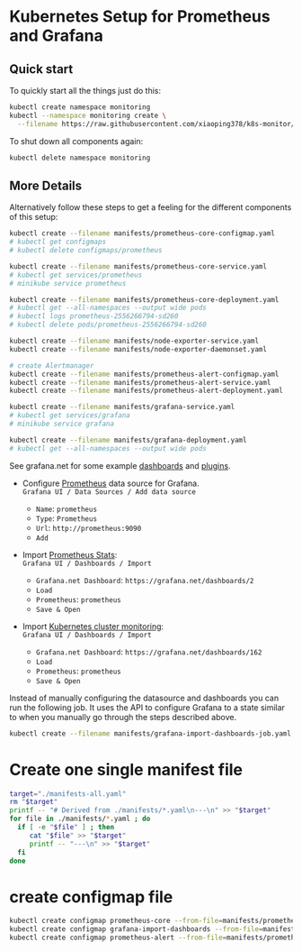 # Kubernetes Setup for Prometheus and Grafana

## Quick start

To quickly start all the things just do this:
```bash
kubectl create namespace monitoring
kubectl --namespace monitoring create \
  --filename https://raw.githubusercontent.com/xiaoping378/k8s-monitor/master/manifests-all.yaml
```

To shut down all components again:
```bash
kubectl delete namespace monitoring
```


## More Details

Alternatively follow these steps to get a feeling for the different components of this setup:

```bash
kubectl create --filename manifests/prometheus-core-configmap.yaml
# kubectl get configmaps
# kubectl delete configmaps/prometheus

kubectl create --filename manifests/prometheus-core-service.yaml
# kubectl get services/prometheus
# minikube service prometheus

kubectl create --filename manifests/prometheus-core-deployment.yaml
# kubectl get --all-namespaces --output wide pods
# kubectl logs prometheus-2556266794-sd260
# kubectl delete pods/prometheus-2556266794-sd260

kubectl create --filename manifests/node-exporter-service.yaml
kubectl create --filename manifests/node-exporter-daemonset.yaml

# create Alertmanager
kubectl create --filename manifests/prometheus-alert-configmap.yaml
kubectl create --filename manifests/prometheus-alert-service.yaml
kubectl create --filename manifests/prometheus-alert-deployment.yaml

kubectl create --filename manifests/grafana-service.yaml
# kubectl get services/grafana
# minikube service grafana

kubectl create --filename manifests/grafana-deployment.yaml
# kubectl get --all-namespaces --output wide pods
```

See grafana.net for some example [dashboards](https://grafana.net/dashboards) and [plugins](https://grafana.net/plugins).

- Configure [Prometheus](https://grafana.net/plugins/prometheus) data source for Grafana.<br/>
`Grafana UI / Data Sources / Add data source`
  - `Name`: `prometheus`
  - `Type`: `Prometheus`
  - `Url`: `http://prometheus:9090`
  - `Add`

- Import [Prometheus Stats](https://grafana.net/dashboards/2):<br/>
  `Grafana UI / Dashboards / Import`
  - `Grafana.net Dashboard`: `https://grafana.net/dashboards/2`
  - `Load`
  - `Prometheus`: `prometheus`
  - `Save & Open`

- Import [Kubernetes cluster monitoring](https://grafana.net/dashboards/162):<br/>
  `Grafana UI / Dashboards / Import`
  - `Grafana.net Dashboard`: `https://grafana.net/dashboards/162`
  - `Load`
  - `Prometheus`: `prometheus`
  - `Save & Open`

Instead of manually configuring the datasource and dashboards you can run the following job. It uses the API to configure Grafana to a state similar to when you manually go through the steps described above.

```bash
kubectl create --filename manifests/grafana-import-dashboards-job.yaml
```


# Create one single manifest file

```bash
target="./manifests-all.yaml"
rm "$target"
printf -- "# Derived from ./manifests/*.yaml\n---\n" >> "$target"
for file in ./manifests/*.yaml ; do
  if [ -e "$file" ] ; then
     cat "$file" >> "$target"
     printf -- "---\n" >> "$target"
  fi
done
```

# create configmap file

```bash
kubectl create configmap prometheus-core --from-file=manifests/prometheus-core-configmap --output yaml > manifests/prometheus-core-configmap.yaml
kubectl create configmap grafana-import-dashboards --from-file=manifests/grafana-import-dashboards-configmap --output yaml > manifests/grafana-import-dashboards-configmap.yaml
kubectl create configmap prometheus-alert --from-file=manifests/prometheus-alert-configmap --output yaml > manifests/prometheus-alert-configmap.yaml
```
